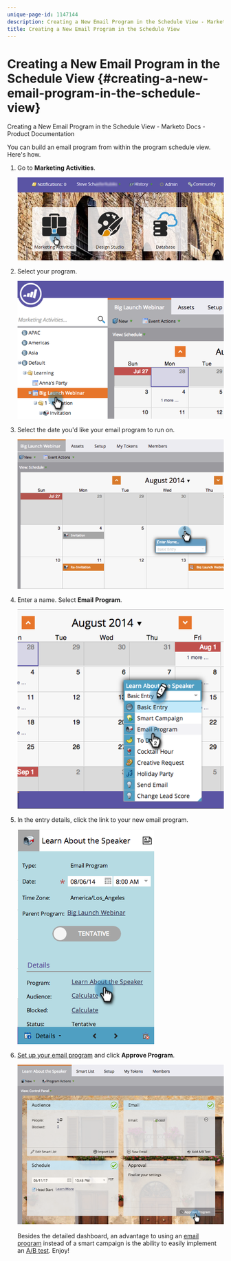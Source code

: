 ```yaml
---
unique-page-id: 1147144
description: Creating a New Email Program in the Schedule View - Marketo Docs - Product Documentation
title: Creating a New Email Program in the Schedule View
---
```


# Creating a New Email Program in the Schedule View {#creating-a-new-email-program-in-the-schedule-view}

Creating a New Email Program in the Schedule View - Marketo Docs - Product Documentation

You can build an email program from within the program schedule view. Here's how.

1. Go to **Marketing Activities**. 

   ![](assets/login-marketing-activities-2.png)

1. Select your program. 

   ![](assets/image2014-9-23-15-3a34-3a11.png)

1. Select the date you'd like your email program to run on.

   ![](assets/image2014-9-23-15-3a35-3a16.png)

1. Enter a name. Select **Email** **Program**.

   ![](assets/image2014-9-23-15-3a35-3a32.png)

1. In the entry details, click the link to your new email program. 

   ![](assets/image2014-9-23-15-3a35-3a42.png)

1. [Set up your email program](../../../../../welcome-to-marketo-docs/product-docs/email-marketing/email-programs/creating-an-email-program/create-an-email-program.md) and click **Approve Program**.

   ![](assets/learnaboutthespeaker.png)

   Besides the detailed dashboard, an advantage to using an [email program](../../../../../welcome-to-marketo-docs/product-docs/email-marketing/email-programs.md) instead of a smart campaign is the ability to easily implement an [A/B test](../../../../../welcome-to-marketo-docs/product-docs/email-marketing/email-programs/email-program-actions/email-test---a/b-test/add-an-a-b-test.md). Enjoy!

